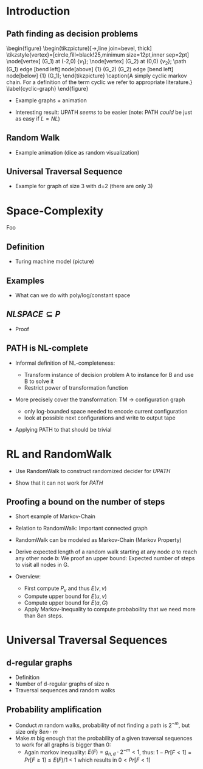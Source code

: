# Introduction

## Path finding as decision problems

\begin{figure}
\begin{tikzpicture}[->,line join=bevel, thick]
  \tikzstyle{vertex}=[circle,fill=black!25,minimum size=12pt,inner sep=2pt]
  \node[vertex] (G_1) at (-2,0)  {$v_1$};
  \node[vertex] (G_2) at (0,0)   {$v_2$};
  \path (G_1) edge [bend left] node[above] {1} (G_2)
        (G_2) edge [bend left] node[below] {1} (G_1);
\end{tikzpicture}
\caption{A simply cyclic markov chain. For a definition of the term cyclic we refer to appropriate literature.}
\label{cyclic-graph}
\end{figure}

* Example graphs + animation

* Interesting result: UPATH *seems* to be easier (note: PATH *could* be just as easy if $L = NL$)

## Random Walk

* Example animation (dice as random visualization)

## Universal Traversal Sequence

* Example for graph of size 3 with d=2 (there are only 3)

# Space-Complexity

Foo

## Definition

* Turing machine model (picture)

## Examples

* What can we do with poly/log/constant space

## $NLSPACE \subseteq P$

* Proof

## PATH is NL-complete

* Informal definition of NL-completeness:
	- Transform instance of decision problem A to instance for B and use B to solve it
	- Restrict power of transformation function

* More precisely cover the transformation: TM -> configuration graph
	- only log-bounded space needed to encode current configuration
	- look at possible next configurations and write to output tape

* Applying PATH to that should be trivial

# RL and RandomWalk

* Use RandomWalk to construct randomized decider for $UPATH$

* Show that it can not work for $PATH$

## Proofing a bound on the number of steps

* Short example of Markov-Chain
* Relation to RandomWalk: Important connected graph
* RandomWalk can be modeled as Markov-Chain (Markov Property)

* Derive expected length of a random walk starting at any node $a$ to reach any other node $b$:
	We proof an upper bound: Expected number of steps to visit all nodes in G.

* Overview:
  - First compute $P_v$ and thus $E(v, v)$
  - Compute upper bound for $E(u, v)$
  - Compute upper bound for $E(a, G)$
  - Apply Markov-Inequality to compute probaboility that we need more than 8*e*n steps.

# Universal Traversal Sequences

## d-regular graphs

* Definition
* Number of d-regular graphs of size n
* Traversal sequences and random walks

## Probability amplification

* Conduct $m$ random walks, probability of not finding a path is $2^{-m}$, but size only $8en \cdot m$
* Make $m$ big enough that the probability of a given traversal sequences to work for all graphs is bigger than 0:
	- Again markov inequality: $E(F) = g_{n, d} \cdot 2^{-m} < 1$, thus:
	   $1 - Pr[F < 1] = Pr[F \geq 1] \leq E(F) / 1$ < 1 which results in $0 < Pr[F < 1]$
